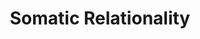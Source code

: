 ---
title: "Somatic Relationality"
description: "The Sensing Web where the body is not a tool, but a terrain; not a site of mastery, but a site of relation."
why_matters: "Modernity has trained us to treat the body like an object: something to manage, optimize, decorate, or transcend. Under colonial systems, the body is either hyper-visible (as a site of extraction, classification, and control) or absent (erased through disembodied cognition). Both orientations sever the body from its capacity to listen, transmit, and metabolize information as a living node in a vast, entangled web. Somatic Relationality is not about 'getting into the body'—it's about remembering that you are already a body, and that your body is always in relation. To land in this cluster is to move from instrumental embodiment to relational presence. From 'what can I do with my body' to 'what is my body attuning to right now?' This cluster supports quorum sensing at the somatic level. Not as performance. Not as catharsis. But as ongoing, slow, reciprocal responsiveness to the field."
image: "/images/somatic-relationality.jpg"
position_x: 0.75
position_y: 0.15
capacities:
  - title: "Reciprocal Sensory Listening"
    subtitle: "Feeling with, not just sensing at"
    what_it_is: "Reciprocal Sensory Listening is the embodied capacity to sense as a relational act—not just as perception, but as participation. It's the shift from 'I am observing something' to 'I am being touched by it.' This capacity recognizes that every act of sensing is also an act of being sensed. The world is not passive data; it listens back. This means listening through skin, breath, posture, humidity, texture, silence. It's listening not only with ears, but with fascia, with micro-movements, with the heartbeat's shift when someone walks in the room."
    why_exiled: "Under colonial modernity, sensation is treated as raw input for centralized processing—a resource to be interpreted by the rational mind. The body is reduced to a feedback machine, and its porous relational intelligence is dismissed as distraction, oversensitivity, or mysticism."
    what_possible: "Reclaiming this capacity interrupts the idea that knowledge is always spoken, that change comes only through action, or that relation must be explicit. It reminds us that the body can attune, signal, and shift long before language arrives—and that this is already doing the work."
    distortions:
      - name: "Sensation extraction"
        description: "When the body is used to collect 'data' for emotional labor, artistic production, or spiritual insight without being cared for as an ecosystem."
      - name: "Somatic detachment"
        description: "The habit of overriding or dismissing bodily knowing in favor of intellectual or institutional legitimacy. Often shows up as 'I need to make sure this makes sense before I trust it.'"
      - name: "Anthropocentric listening"
        description: "Tuning only to human signals, missing the field of plants, air, land, architecture, ancestors."
    color: "#06b6d4"
    position_x: -0.5
    position_y: -0.2
  - title: "Somatic Permission & the Body as Conduit"
    subtitle: "Granting the body full license to be a terrain"
    what_it_is: "This capacity is about granting the body full license to be a terrain, not a project. It's the invitation to stop managing the body and instead let it express, leak, tremble, stutter, soften, ache, move—without having to justify or decode it. Somatic permission is not indulgence; it's decolonial disobedience to the control-based logic that demands the body always be knowable, containable, or useful. When the body is permitted to be what it already is, it can begin to act as a conduit—not just a container of self, but a passage for memory, rhythm, sound, ancestral residue, collective charge."
    why_exiled: "This capacity has been exiled by centuries of bodily discipline: the regulation of expression, the commodification of productivity, the criminalization of non-compliance. Bodies—especially racialized, gendered, disabled, queer, poor bodies—are taught to contain themselves to survive."
    what_possible: "What becomes possible when this is interrupted is radical: grief that moves, rage that vibrates, joy that escapes choreography. The body regains its right to be a passage, not a performance. And from that place, sound, sensation, and movement become metabolizers, not messages."
    distortions:
      - name: "Body management"
        description: "The internalized mandate to present the body as readable, tidy, non-threatening. Often includes masking or minimizing sensation in group spaces."
      - name: "Expressive scarcity"
        description: "The belief that there's not enough room for your full expression unless it's productive, beautiful, or safe."
      - name: "Performative presence"
        description: "Staying in control of how you're being perceived instead of being metabolically present to what's happening."
    color: "#0891b2"
    position_x: 0.3
    position_y: 0.4
  - title: "Resonance as Relation & Silence as Signal"
    subtitle: "Trusting the medium between bodies"
    what_it_is: "This capacity is about trusting the medium—the space between bodies, the silence between sounds—as an active part of relational communication. If reciprocal sensory listening is the radar (how we pick up signals) and somatic permission is the response mechanism (how we transmit), resonance and silence are the medium—the shared field where those signals and responses ripple, reverberate, settle, or shift without needing to be named. It's the relational space where vibration is enough."
    why_exiled: "Resonance and silence have been exiled by the logics of urgency, productivity, and verbal dominance—which frame non-verbal space as awkward, empty, or useless. Capitalism and coloniality require that all relational charge be immediately translated into action, data, or affirmation, leaving no room for ambiguity or quiet metabolization."
    what_possible: "Bringing this capacity back makes space for communication that doesn't collapse difference—where relation can live in tension, in pause, in the slow reverberation of what has been sensed but not resolved. It allows collective fields to settle, deepen, and shift below the radar of words."
    distortions:
      - name: "Over-translation"
        description: "The compulsion to explain or narrate relational shifts, rather than letting them reverberate unspoken."
      - name: "Response-seeking"
        description: "Needing immediate confirmation that 'something happened,' which pulls energy out of the shared field."
      - name: "Discomfort with ambiguity"
        description: "Misreading silence as disengagement or failure, rather than metabolizing space for resonance to work."
    color: "#0e7490"
    position_x: 0.6
    position_y: -0.3
---